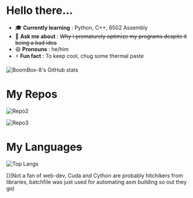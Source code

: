 # Hello there...

- 🎓 **Currently learning** : Python, C++, 6502 Assembly
- 💬 **Ask me about** : ~~Why I prematurely optimize my programs despite it being a bad idea~~
- 😄 **Pronouns** : he/him
- ⚡ **Fun fact** : To keep cool, chug some thermal paste

![BoomBox-8's GitHub stats][stats-card]

[stats-card]: https://github-readme-stats-qrijs6279-boombox08s-projects.vercel.app/api?username=BoomBox-8&count_private=true&private_contributions=true&show_icons=true&theme=github_dark

# My Repos

[comment]: # (pysql)

![Repo2](https://github-readme-stats.vercel.app/api/pin/?username=BoomBox-8&repo=python-asciizer&theme=github_dark)

![Repo3](https://github-readme-stats.vercel.app/api/pin/?username=BoomBox-8&repo=ASCII-Wordle&theme=github_dark)

# My Language~~s~~

![Top Langs][lang-card]

[lang-card]: https://github-readme-stats-qrijs6279-boombox08s-projects.vercel.app/api/top-langs/?username=BoomBox-8&count_private=true&size_weight=0.5&count_weight=0.5&langs_count=5&hide=XSLT,%20Cuda,%20Cython,%20HTML,%20CSS,%20Batchfile,%20JavaScript&theme=github_dark

[](Not a fan of web-dev, Cuda and Cython are probably hitchikers from libraries, batchfile was just used for automating asm building so out they go)

